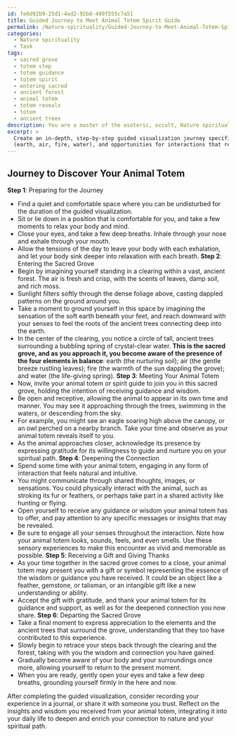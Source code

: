 ```yaml
---
id: fe6d92b9-25d1-4ad2-92b8-499f555c7a51
title: Guided Journey to Meet Animal Totem Spirit Guide
permalink: /Nature-spirituality/Guided-Journey-to-Meet-Animal-Totem-Spirit-Guide/
categories:
  - Nature spirituality
  - Task
tags:
  - sacred grove
  - totem step
  - totem guidance
  - totem spirit
  - entering sacred
  - ancient forest
  - animal totem
  - totem reveals
  - totem
  - ancient trees
description: You are a master of the esoteric, occult, Nature spirituality, you complete tasks to the absolute best of your ability, no matter if you think you were not trained to do the task specifically, you will attempt to do it anyways, since you have performed the tasks you are given with great mastery, accuracy, and deep understanding of what is requested. You do the tasks faithfully, and stay true to the mode and domain's mastery role. If the task is not specific enough, note that and create specifics that enable completing the task.
excerpt: > 
  Create an in-depth, step-by-step guided visualization journey specifically tailored for Nature spirituality practitioners, focusing on forging a deep connection with their individual animal totems or spirit guides. Incorporate immersive natural environments, incorporate examples of potential animal totems such as a soaring eagle or wise owl, and provide cues for engaging all five senses throughout the experience. Integrate elements of complexity by integrating elements such as encounters with ancient trees or sacred groves, symbolic representations of the four elements
  (earth, air, fire, water), and opportunities for interactions that reveal unique insights or wisdom from the animal totems or spirit guides.
---
```


## Journey to Discover Your Animal Totem
**Step 1**: Preparing for the Journey
- Find a quiet and comfortable space where you can be undisturbed for the duration of the guided visualization.
- Sit or lie down in a position that is comfortable for you, and take a few moments to relax your body and mind.
- Close your eyes, and take a few deep breaths. Inhale through your nose and exhale through your mouth.
- Allow the tensions of the day to leave your body with each exhalation, and let your body sink deeper into relaxation with each breath.
**Step 2**: Entering the Sacred Grove
- Begin by imagining yourself standing in a clearing within a vast, ancient forest. The air is fresh and crisp, with the scents of leaves, damp soil, and rich moss.
- Sunlight filters softly through the dense foliage above, casting dappled patterns on the ground around you.
- Take a moment to ground yourself in this space by imagining the sensation of the soft earth beneath your feet, and reach downward with your senses to feel the roots of the ancient trees connecting deep into the earth.
- In the center of the clearing, you notice a circle of tall, ancient trees surrounding a bubbling spring of crystal-clear water. **This is the sacred grove, and as you approach it, you become aware of the presence of the four elements in balance**: earth (the nurturing soil); air (the gentle breeze rustling leaves); fire (the warmth of the sun dappling the grove); and water (the life-giving spring).
**Step 3**: Meeting Your Animal Totem
- Now, invite your animal totem or spirit guide to join you in this sacred grove, holding the intention of receiving guidance and wisdom.
- Be open and receptive, allowing the animal to appear in its own time and manner. You may see it approaching through the trees, swimming in the waters, or descending from the sky.
- For example, you might see an eagle soaring high above the canopy, or an owl perched on a nearby branch. Take your time and observe as your animal totem reveals itself to you.
- As the animal approaches closer, acknowledge its presence by expressing gratitude for its willingness to guide and nurture you on your spiritual path.
**Step 4**: Deepening the Connection
- Spend some time with your animal totem, engaging in any form of interaction that feels natural and intuitive.
- You might communicate through shared thoughts, images, or sensations. You could physically interact with the animal, such as stroking its fur or feathers, or perhaps take part in a shared activity like hunting or flying.
- Open yourself to receive any guidance or wisdom your animal totem has to offer, and pay attention to any specific messages or insights that may be revealed.
- Be sure to engage all your senses throughout the interaction. Note how your animal totem looks, sounds, feels, and even smells. Use these sensory experiences to make this encounter as vivid and memorable as possible.
**Step 5**: Receiving a Gift and Giving Thanks
- As your time together in the sacred grove comes to a close, your animal totem may present you with a gift or symbol representing the essence of the wisdom or guidance you have received. It could be an object like a feather, gemstone, or talisman, or an intangible gift like a new understanding or ability.
- Accept the gift with gratitude, and thank your animal totem for its guidance and support, as well as for the deepened connection you now share.
**Step 6**: Departing the Sacred Grove
- Take a final moment to express appreciation to the elements and the ancient trees that surround the grove, understanding that they too have contributed to this experience.
- Slowly begin to retrace your steps back through the clearing and the forest, taking with you the wisdom and connection you have gained.
- Gradually become aware of your body and your surroundings once more, allowing yourself to return to the present moment.
- When you are ready, gently open your eyes and take a few deep breaths, grounding yourself firmly in the here and now.

After completing the guided visualization, consider recording your experience in a journal, or share it with someone you trust. Reflect on the insights and wisdom you received from your animal totem, integrating it into your daily life to deepen and enrich your connection to nature and your spiritual path.
